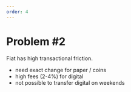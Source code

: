 ```yaml
---
order: 4
---
```


# Problem #2

Fiat has high transactional friction.

- need exact change for paper / coins
- high fees (2-4%) for digital
- not possible to transfer digital on weekends